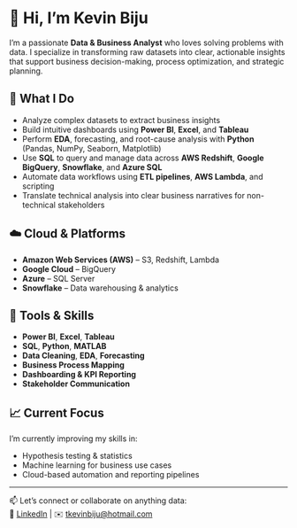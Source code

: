 # 👋 Hi, I’m Kevin Biju

I’m a passionate **Data & Business Analyst** who loves solving problems with data. I specialize in transforming raw datasets into clear, actionable insights that support business decision-making, process optimization, and strategic planning.

## 💼 What I Do
- Analyze complex datasets to extract business insights
- Build intuitive dashboards using **Power BI**, **Excel**, and **Tableau**
- Perform **EDA**, forecasting, and root-cause analysis with **Python** (Pandas, NumPy, Seaborn, Matplotlib)
- Use **SQL** to query and manage data across **AWS Redshift**, **Google BigQuery**, **Snowflake**, and **Azure SQL**
- Automate data workflows using **ETL pipelines**, **AWS Lambda**, and scripting
- Translate technical analysis into clear business narratives for non-technical stakeholders

## ☁️ Cloud & Platforms
- **Amazon Web Services (AWS)** – S3, Redshift, Lambda
- **Google Cloud** – BigQuery
- **Azure** – SQL Server
- **Snowflake** – Data warehousing & analytics

## 🔧 Tools & Skills
- **Power BI**, **Excel**, **Tableau**
- **SQL**, **Python**, **MATLAB**
- **Data Cleaning**, **EDA**, **Forecasting**
- **Business Process Mapping**
- **Dashboarding & KPI Reporting**
- **Stakeholder Communication**

## 📈 Current Focus
I’m currently improving my skills in:
- Hypothesis testing & statistics
- Machine learning for business use cases
- Cloud-based automation and reporting pipelines

---

📫 Let’s connect or collaborate on anything data:  
📍 [LinkedIn](https://www.linkedin.com/) | ✉️ tkevinbiju@hotmail.com  
